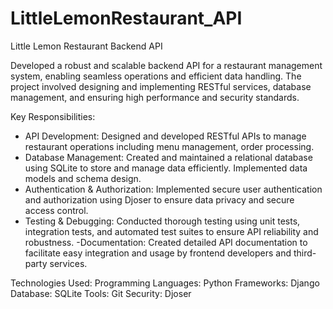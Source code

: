 # LittleLemonRestaurant_API
Little Lemon Restaurant Backend API

Developed a robust and scalable backend API for a restaurant management system, enabling seamless operations and efficient data handling. The project involved designing and implementing RESTful services, database management, and ensuring high performance and security standards.

Key Responsibilities:
- API Development: Designed and developed RESTful APIs to manage restaurant operations including menu management, order processing.
- Database Management: Created and maintained a relational database using SQLite to store and manage data efficiently. Implemented data models and schema design.
- Authentication & Authorization: Implemented secure user authentication and authorization using Djoser to ensure data privacy and secure access control.
- Testing & Debugging: Conducted thorough testing using unit tests, integration tests, and automated test suites to ensure API reliability and robustness.
 -Documentation: Created detailed API documentation to facilitate easy integration and usage by frontend developers and third-party services.

Technologies Used:
Programming Languages: Python
Frameworks: Django 
Database: SQLite
Tools: Git
Security: Djoser
